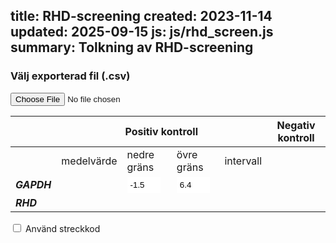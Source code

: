title: RHD-screening
created: 2023-11-14
updated: 2025-09-15
js: js/rhd_screen.js
summary: Tolkning av RHD-screening
---

<style>
  /* override standard styles */

  input[type="file"] {
    text-align: revert;
    width: 100%;
  }
  input[type="number"] {
    width: 4em;
    border: 1px;
    padding: 5px;
  }
  table {
    overflow-x: auto;
  }
  select {
    padding: 5px;
    margin: 0;
    border: 0;
  }
  @media print {
    /* print styles */
    /* stronger color */
    td, th {
      border-color: #aaa;
    }
    /* hide elements from output */
    header,
    footer,
    #fileOutput {
      display: none !important;
    }
  }
</style>

### Välj exporterad fil (.csv)

<input type="file" onchange="fileLoaded()" id="fileInput" accept=".csv">

<!-- first table: static and calculated parameters-->

<form onchange="onParameterChange()">
  <table>
    <thead>
      <tr>
        <th></th>
        <th colspan="4">Positiv kontroll</th>
        <th>Negativ kontroll</th>
      </tr>
    </thead>
    <tbody>
      <tr>
        <td></td>
        <td>medelvärde</td>
        <td>nedre gräns</td>
        <td>övre gräns</td>
        <td>intervall</td>
        <td></td>
      </tr>
      <tr>
        <td>
          <i><b>GAPDH</b></i>
        </td>
        <td id="gapdhMean">
        </td>
        <td>
          <input id="gapdhMinDiff" type="number" step="0.1" value="-1.5">
        </td>
        <td>
          <input id="gapdhMaxDiff" type="number" step="0.1" value="6.4">
        </td>
        <td id="gapdhInterval"></td>
        <td id="gapdhControl"></td>
      </tr>
      <tr>
        <td><i><b>RHD</b></i></td>
        <td id="rhdMean"></td>
        <td></td>
        <td></td>
        <td></td>
        <td id="rhdControl"></td>
      </tr>
    </tbody>
  </table>
  <input type="checkbox" id="checkBarcode" name="checkBarcode">
  <label for="checkBarcode">Använd streckkod</label>
</form>

<form onchange="onInterpretationChange()">
<div id="sampleOutput"></div>
</form>

<div id="fileOutput"></div>
